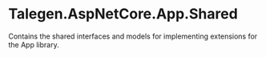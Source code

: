 # Talegen.AspNetCore.App.Shared
Contains the shared interfaces and models for implementing extensions for the App library.

